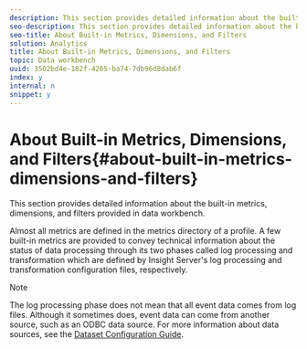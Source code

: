 ```yaml
---
description: This section provides detailed information about the built-in metrics, dimensions, and filters provided in data workbench.
seo-description: This section provides detailed information about the built-in metrics, dimensions, and filters provided in data workbench.
seo-title: About Built-in Metrics, Dimensions, and Filters
solution: Analytics
title: About Built-in Metrics, Dimensions, and Filters
topic: Data workbench
uuid: 3502bd4e-182f-4265-ba74-7db96d8dab6f
index: y
internal: n
snippet: y
---
```


# About Built-in Metrics, Dimensions, and Filters{#about-built-in-metrics-dimensions-and-filters}

This section provides detailed information about the built-in metrics, dimensions, and filters provided in data workbench.

Almost all metrics are defined in the metrics directory of a profile. A few built-in metrics are provided to convey technical information about the status of data processing through its two phases called log processing and transformation which are defined by Insight Server's log processing and transformation configuration files, respectively.

>[!NOTE]
>
>The log processing phase does not mean that all event data comes from log files. Although it sometimes does, event data can come from another source, such as an ODBC data source. For more information about data sources, see the [Dataset Configuration Guide](http://marketing.adobe.com/resources/help/en_US/insight/dataset/index.html).

